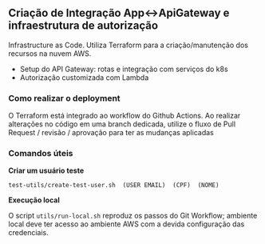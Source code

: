 ## Criação de Integração App<->ApiGateway e infraestrutura de autorização

Infrastructure as Code. Utiliza Terraform para a criação/manutenção dos recursos na nuvem AWS.

- Setup do API Gateway: rotas e integração com serviços do k8s
- Autorização customizada com Lambda
 
### Como realizar o deployment

O Terraform está integrado ao workflow do Github Actions. 
Ao realizar alterações no código em uma branch dedicada, utilize o fluxo de Pull Request / revisão / aprovação  para ter as mudanças aplicadas




### Comandos úteis

**Criar um usuário teste**

    test-utils/create-test-user.sh  (USER EMAIL)  (CPF)  (NOME)

**Execução local**

O script `utils/run-local.sh` reproduz os passos do Git Workflow; ambiente local deve ter acesso ao ambiente AWS com a devida configuração das credenciais.